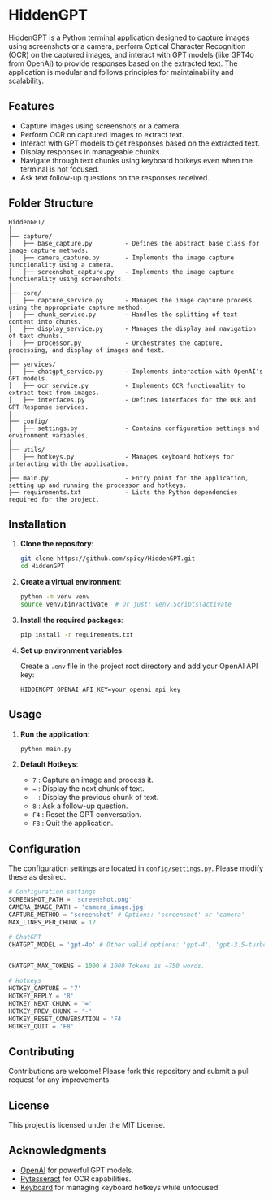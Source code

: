 # HiddenGPT

HiddenGPT is a Python terminal application designed to capture images using screenshots or a camera, perform Optical Character Recognition (OCR) on the captured images, and interact with GPT models (like GPT4o from OpenAI) to provide responses based on the extracted text. The application is modular and follows principles for maintainability and scalability.

## Features

- Capture images using screenshots or a camera.
- Perform OCR on captured images to extract text.
- Interact with GPT models to get responses based on the extracted text.
- Display responses in manageable chunks.
- Navigate through text chunks using keyboard hotkeys even when the terminal is not focused.
- Ask text follow-up questions on the responses received.

## Folder Structure

```text
HiddenGPT/
│
├── capture/
│   ├── base_capture.py         - Defines the abstract base class for image capture methods.
│   ├── camera_capture.py       - Implements the image capture functionality using a camera.
│   ├── screenshot_capture.py   - Implements the image capture functionality using screenshots.
│
├── core/
│   ├── capture_service.py      - Manages the image capture process using the appropriate capture method.
│   ├── chunk_service.py        - Handles the splitting of text content into chunks.
│   ├── display_service.py      - Manages the display and navigation of text chunks.
│   ├── processor.py            - Orchestrates the capture, processing, and display of images and text.
│
├── services/
│   ├── chatgpt_service.py      - Implements interaction with OpenAI's GPT models.
│   ├── ocr_service.py          - Implements OCR functionality to extract text from images.
│   ├── interfaces.py           - Defines interfaces for the OCR and GPT Response services.
│
├── config/
│   ├── settings.py             - Contains configuration settings and environment variables.
│
├── utils/
│   ├── hotkeys.py              - Manages keyboard hotkeys for interacting with the application.
│
├── main.py                     - Entry point for the application, setting up and running the processor and hotkeys.
├── requirements.txt            - Lists the Python dependencies required for the project.
```

## Installation

1. **Clone the repository**:

   ```bash
   git clone https://github.com/spicy/HiddenGPT.git
   cd HiddenGPT
   ```

2. **Create a virtual environment**:

   ```bash
   python -m venv venv
   source venv/bin/activate  # Or just: venv\Scripts\activate
   ```

3. **Install the required packages**:

   ```bash
   pip install -r requirements.txt
   ```

4. **Set up environment variables**:

   Create a `.env` file in the project root directory and add your OpenAI API key:

   ```env
   HIDDENGPT_OPENAI_API_KEY=your_openai_api_key
   ```

## Usage

1. **Run the application**:

   ```bash
   python main.py
   ```

2. **Default Hotkeys**:
   - `7` : Capture an image and process it.
   - `=` : Display the next chunk of text.
   - `-` : Display the previous chunk of text.
   - `8` : Ask a follow-up question.
   - `F4` : Reset the GPT conversation.
   - `F8` : Quit the application.

## Configuration

The configuration settings are located in `config/settings.py`. Please modify these as desired.

```python
# Configuration settings
SCREENSHOT_PATH = 'screenshot.png'
CAMERA_IMAGE_PATH = 'camera_image.jpg'
CAPTURE_METHOD = 'screenshot' # Options: 'screenshot' or 'camera'
MAX_LINES_PER_CHUNK = 12

# ChatGPT
CHATGPT_MODEL = 'gpt-4o' # Other valid options: 'gpt-4', 'gpt-3.5-turbo', etc.


CHATGPT_MAX_TOKENS = 1000 # 1000 Tokens is ~750 words.

# Hotkeys
HOTKEY_CAPTURE = '7'
HOTKEY_REPLY = '8'
HOTKEY_NEXT_CHUNK = '='
HOTKEY_PREV_CHUNK = '-'
HOTKEY_RESET_CONVERSATION = 'F4'
HOTKEY_QUIT = 'F8'
```

## Contributing

Contributions are welcome! Please fork this repository and submit a pull request for any improvements.

## License

This project is licensed under the MIT License.

## Acknowledgments

- [OpenAI](https://www.openai.com/) for powerful GPT models.
- [Pytesseract](https://github.com/madmaze/pytesseract) for OCR capabilities.
- [Keyboard](https://github.com/boppreh/keyboard) for managing keyboard hotkeys while unfocused.
